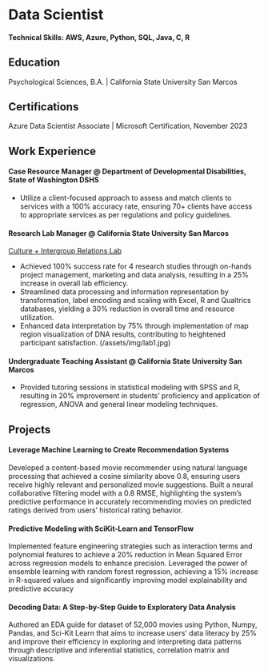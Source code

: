 # Data Scientist

#### Technical Skills: AWS, Azure, Python, SQL, Java, C, R

## Education
Psychological Sciences, B.A. | California State University San Marcos

## Certifications
Azure Data Scientist Associate | Microsoft Certification, November 2023

## Work Experience
#### Case Resource Manager @ Department of Developmental Disabilities, State of Washington DSHS
- Utilize a client-focused approach to assess and match clients to services with a 100% accuracy rate, ensuring 70+ clients have access to appropriate services as per regulations and policy guidelines.

#### Research Lab Manager @ California State University San Marcos
[Culture + Intergroup Relations Lab](https://www.kimellab.com/)
- Achieved 100% success rate for 4 research studies through on-hands project management, marketing and data analysis, resulting in a 25% increase in overall lab efficiency. 
- Streamlined data processing and information representation by transformation, label encoding and scaling with Excel, R and Qualtrics databases, yielding a 30% reduction in overall time and resource utilization.
- Enhanced data interpretation by 75% through implementation of map region visualization of DNA results, contributing to heightened participant satisfaction.
(/assets/img/lab1.jpg)

#### Undergraduate Teaching Assistant @ California State University San Marcos
- Provided tutoring sessions in statistical modeling with SPSS and R, resulting in 20% improvement in students’ proficiency and application of regression, ANOVA and general linear modeling techniques.

## Projects
#### Leverage Machine Learning to Create Recommendation Systems
Developed a content-based movie recommender using natural language processing that achieved a cosine similarity above 0.8, ensuring users receive highly relevant and personalized movie suggestions.
Built a neural collaborative filtering model with a 0.8 RMSE, highlighting the system’s predictive performance in accurately recommending movies on predicted ratings derived from users’ historical rating behavior.

#### Predictive Modeling with SciKit-Learn and TensorFlow
Implemented feature engineering strategies such as interaction terms and polynomial features to achieve a 20% reduction in Mean Squared Error across regression models to enhance precision. Leveraged the power of ensemble learning with random forest regression, achieving a 15% increase in R-squared values and significantly improving model explainability and predictive accuracy

#### Decoding Data: A Step-by-Step Guide to Exploratory Data Analysis
Authored an EDA guide for dataset of 52,000 movies using Python, Numpy, Pandas, and Sci-Kit Learn that aims to increase users’ data literacy by 25% and improve their efficiency in exploring and interpreting data patterns through descriptive and inferential statistics, correlation matrix and visualizations.

